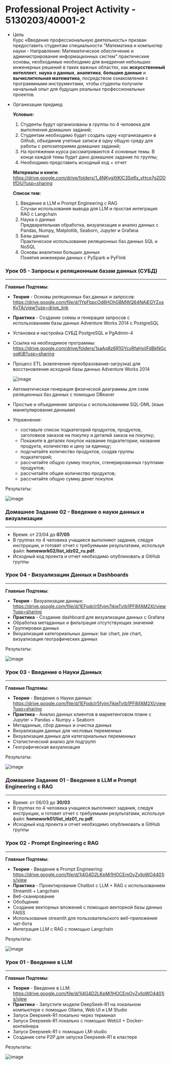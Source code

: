 # Professional Project Activity - 5130203/40001-2   
  
* Цель   
Курс «Введение профессиональную деятельность» призван предоставить студентам специальности "Математика и компьютер науки - Направление: Математическое обеспечение и администрирование информационных систем" практические основы, необходимые необходимо для внедрения небольших инженерных решений в таких важных областях, как **искусственный интеллект**, **наука о данных**, **аналитика**, **большие данные** и **вычислительная математика**, посредством ознакомления с программными инструментами, чтобы студенты получили начальный опыт для будущих реальных профессиональных проектов.  
  
* Организации предмед   
  
  **Условые:**  
  1) Студенты будут организованы в группы по 4 человека для выполнения домашних заданий;   
  2) Студентам необходимо будет создать одну «организацию» в Github, объединив учетные записи в одну общую среду для работы с репозиториями домашних заданий;   
  3) На протяжении курса рассматриваются 4 основные темы. В конце каждой темы будет дано домашнее задание по группы;   
  4) Необходимо представить исходный код + отчет   
      
  **Материалы и книги:**   
  https://drive.google.com/drive/folders/1_4NKygXtKlC3Sqflx_yHcp7g2DDtfDiU?usp=sharing   
     
  **Список тем:**   
  1) Введение в LLM и Prompt Engineering с RAG   
  Случаи использования вывода для LLM и простая интеграция RAG с Langchain   
  2) Наука о данных    
  Предварительная обработка, визуализация и анализ данных с Pandas, Numpy, Matplotlib, Seaborn, Jupyter и Grafana   
  3) Базы данных   
  Практическое использование реляционных баз данных SQL и NoSQL   
  4) Основы аналитики больших данных   
  Понятия инженерии данных с PySpark и PyFlink   
  
  
### Урок 05 - Запросы к реляционным базам данных (СУБД)   
--------------------------------------------------------    
  
**Главные Подтемы:**   
  * **Теория** - Основы реляционных баз данных и запросов: https://drive.google.com/file/d/1YpFbpcOd6HOhGBMWQ64NAjEGYZosKyTA/view?usp=drive_link    
  * **Практика** - Создание схемы и генерация запросов с использованием базы данных Adventure Works 2014 с PostgreSQL    
  * Установка и настройка СУБД PostgreSQL и PgAdmin-4  
  * Ссылка на необходимое программы: https://drive.google.com/drive/folders/1saAq8z6R1GYcxRfaHxiIFdBkNGcoqKiB?usp=sharing  
  * Процесс ETL (извлечение-преобразование-загрузка) для восстановления исходной базы данных Adventure Works 2014    
          
    ![image](https://github.com/user-attachments/assets/89af209d-168b-4b2d-81bf-b65312cb5b04)    
        
  * Автоматическая генерация физической диаграммы для схем реляционных баз данных с помощью DBeaver   
  * Простые и объединение запросы с использованием SQL-DML (язык манипулирования данными)  
  * Упражнение:  
      - составьте список подкатегорий продуктов, продуктов, заголовков заказов на покупку и деталей заказа на покупку;  
      - Покажите в деталях покупок название подкатегории, название продукта, количество и цену за единицу;  
      - подсчитайте количество продуктов, создав группы подкатегорий;  
      - рассчитайте общую сумму покупок, сгенерированных группами продуктов;  
      - рассчитайте общее количество продуктов;  
      - рассчитайте общую сумму денег покупок
   
Результаты:   
  
  ![image](https://github.com/user-attachments/assets/b94d0ae7-1b3e-4a1a-b59a-50e94473f05c)  

  
### Домашнее Задание 02 - Введение о науки данных и визуализации   
-----------------------------------------------------------------  
     
* Время: от 23/04 до **07/05**   
* В группах по 4 человека учащиеся выполняют задания, следуя инструкции, и готовят отчет с требуемыми результатами, используя файл: **homework02/list_idz02_ru.pdf**.  
* Исходный код проекта и отчет необходимо опубликовать в GitHub группы    
  
### Урок 04 - Визуализации Данных и Dashboards   
-----------------------------------------------  
  
**Главные Подтемы:**   
  * **Теория** - Визуализации данных: https://drive.google.com/file/d/1EFpdcIr5fvjm7jkieTvtb1PF8jfAM2XI/view?usp=sharing  
  * **Практика** - Создание dashboard для визуализации данных с Grafana  
  * Обработка метаданных и фильтрация отсутствующих значений  
  * Группировки данных    
  * Визуализация категориальных данных: bar chart, pie chart, визуализация географических данных   
  
Результаты:   
  
![image](https://github.com/user-attachments/assets/a5b69b17-5561-4530-8299-c866d97976ca)  
  
### Урок 03 - Введение о Науки Данных   
---------------------------------------  
  
**Главные Подтемы:**   
  * **Теория** - Введение о Науки данных: https://drive.google.com/file/d/1EFpdcIr5fvjm7jkieTvtb1PF8jfAM2XI/view?usp=sharing   
  * **Практика** - Анализ данных клиентов в маркетинговом плане c Jupyter + Pandas + Numpy + Seaborn   
  * Метаданные, сбор данных и очистка данных   
  * Визуализация данных для числовых переменных   
  * Визуализация данных для категориальных переменных  
  * Статистический анализ для подгрупп  
  * Географическая визуализация  
  
Результаты:  
   
![image](https://github.com/user-attachments/assets/18365627-f9cc-4255-930f-6112ea5bf0ed)     
    
### Домашнее Задание 01 - Введение в LLM и Prompt Engineering с RAG  
---------------------------------------------------------------------    
* Время: от 06/03 до **30/03**   
* В группах по 4 человека учащиеся выполняют задания, следуя инструкции, и готовят отчет с требуемыми результатами, используя файл: **homework01/list_idz01_ru.pdf**.  
* Исходный код проекта и отчет необходимо опубликовать в GitHub группы  
   
### Урок 02 - Prompt Engineering с RAG   
-----------------------------------------  
  
**Главные Подтемы:**  
  * **Теория** - Введение в Prompt Engineering: https://drive.google.com/file/d/1j4G4D2LKpMi1HOCEmOyZylloWO4401js/view  
  * **Практика** - Проектирование Chatbot с LLM + RAG с использованием Streamlit + Langchain  
  * Веб-сканирование  
  * Обобщение  
  * Создание векторных вложений с помощью векторной базы данных FAISS  
  * Использование streamlit для пользовательского веб-приложения чат-бота  
  * Интеграция LLM с RAG с помощью Langchain  
  
Результаты:  
  
![image](https://github.com/user-attachments/assets/0f5b2327-e229-4d75-89d1-67f548814214)      
   
### Урок 01 - Введение в LLM  
-------------------------------  
  
**Главные Подтемы:**   
  * **Теория** - Введение в LLM: https://drive.google.com/file/d/1j4G4D2LKpMi1HOCEmOyZylloWO4401js/view   
  * **Практика** - Запустите модели DeepSeek-R1 на локальном компьютере с помощью Ollama, Web UI и LM Studio   
  * Запуск Deepseek-R1 локально через терминал   
  * Запуск Deepseek-R1 локально с помощью WebUI + Docker-контейнера    
  * Запуск Deepseek-R1 с помощью LM-studio   
  * Создание сети P2P для запуска Deepseek-R1 в кластере   

Результаты:  
   
![image](https://github.com/user-attachments/assets/36ce6aa5-91a2-45ab-bd4b-61cae3ac23c9)  
  
 
